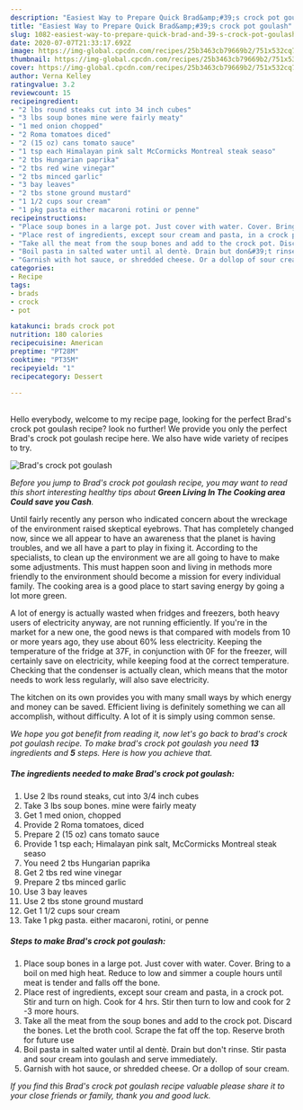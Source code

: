```yaml
---
description: "Easiest Way to Prepare Quick Brad&amp;#39;s crock pot goulash"
title: "Easiest Way to Prepare Quick Brad&amp;#39;s crock pot goulash"
slug: 1082-easiest-way-to-prepare-quick-brad-and-39-s-crock-pot-goulash
date: 2020-07-07T21:33:17.692Z
image: https://img-global.cpcdn.com/recipes/25b3463cb79669b2/751x532cq70/brads-crock-pot-goulash-recipe-main-photo.jpg
thumbnail: https://img-global.cpcdn.com/recipes/25b3463cb79669b2/751x532cq70/brads-crock-pot-goulash-recipe-main-photo.jpg
cover: https://img-global.cpcdn.com/recipes/25b3463cb79669b2/751x532cq70/brads-crock-pot-goulash-recipe-main-photo.jpg
author: Verna Kelley
ratingvalue: 3.2
reviewcount: 15
recipeingredient:
- "2 lbs round steaks cut into 34 inch cubes"
- "3 lbs soup bones mine were fairly meaty"
- "1 med onion chopped"
- "2 Roma tomatoes diced"
- "2 (15 oz) cans tomato sauce"
- "1 tsp each Himalayan pink salt McCormicks Montreal steak seaso"
- "2 tbs Hungarian paprika"
- "2 tbs red wine vinegar"
- "2 tbs minced garlic"
- "3 bay leaves"
- "2 tbs stone ground mustard"
- "1 1/2 cups sour cream"
- "1 pkg pasta either macaroni rotini or penne"
recipeinstructions:
- "Place soup bones in a large pot. Just cover with water. Cover. Bring to a boil on med high heat. Reduce to low and simmer a couple hours until meat is tender and falls off the bone."
- "Place rest of ingredients, except sour cream and pasta, in a crock pot. Stir and turn on high. Cook for 4 hrs. Stir then turn to low and cook for 2 -3 more hours."
- "Take all the meat from the soup bones and add to the crock pot. Discard the bones. Let the broth cool. Scrape the fat off the top. Reserve broth for future use"
- "Boil pasta in salted water until al dentè. Drain but don&#39;t rinse. Stir pasta and sour cream into goulash and serve immediately."
- "Garnish with hot sauce, or shredded cheese. Or a dollop of sour cream."
categories:
- Recipe
tags:
- brads
- crock
- pot

katakunci: brads crock pot 
nutrition: 180 calories
recipecuisine: American
preptime: "PT28M"
cooktime: "PT35M"
recipeyield: "1"
recipecategory: Dessert

---
```

<br>
Hello everybody, welcome to my recipe page, looking for the perfect Brad&#39;s crock pot goulash recipe? look no further! We provide you only the perfect Brad&#39;s crock pot goulash recipe here. We also have wide variety of recipes to try.
<br>


![Brad&#39;s crock pot goulash](https://img-global.cpcdn.com/recipes/25b3463cb79669b2/751x532cq70/brads-crock-pot-goulash-recipe-main-photo.jpg)

<i>Before you jump to Brad&#39;s crock pot goulash recipe, you may want to read this short interesting healthy tips about 
<strong>Green Living In The Cooking area Could save you Cash</strong>.</i>
</br>

Until fairly recently any person who indicated concern about the wreckage of the environment raised skeptical eyebrows. That has completely changed now, since we all appear to have an awareness that the planet is having troubles, and we all have a part to play in fixing it. According to the specialists, to clean up the environment we are all going to have to make some adjustments. This must happen soon and living in methods more friendly to the environment should become a mission for every individual family. The cooking area is a good place to start saving energy by going a lot more green.

A lot of energy is actually wasted when fridges and freezers, both heavy users of electricity anyway, are not running efficiently. If you're in the market for a new one, the good news is that compared with models from 10 or more years ago, they use about 60% less electricity. Keeping the temperature of the fridge at 37F, in conjunction with 0F for the freezer, will certainly save on electricity, while keeping food at the correct temperature. Checking that the condenser is actually clean, which means that the motor needs to work less regularly, will also save electricity.

The kitchen on its own provides you with many small ways by which energy and money can be saved. Efficient living is definitely something we can all accomplish, without difficulty. A lot of it is simply using common sense.


<i>We hope you got benefit from reading it, now let's go back to brad&#39;s crock pot goulash recipe. To make brad&#39;s crock pot goulash you need <strong>13</strong> ingredients and <strong>5</strong> steps. Here is how you achieve that.
</i>

##### The ingredients needed to make Brad&#39;s crock pot goulash:

1. Use 2 lbs round steaks, cut into 3/4 inch cubes
1. Take 3 lbs soup bones. mine were fairly meaty
1. Get 1 med onion, chopped
1. Provide 2 Roma tomatoes, diced
1. Prepare 2 (15 oz) cans tomato sauce
1. Provide 1 tsp each; Himalayan pink salt, McCormicks Montreal steak seaso
1. You need 2 tbs Hungarian paprika
1. Get 2 tbs red wine vinegar
1. Prepare 2 tbs minced garlic
1. Use 3 bay leaves
1. Use 2 tbs stone ground mustard
1. Get 1 1/2 cups sour cream
1. Take 1 pkg pasta. either macaroni, rotini, or penne


##### Steps to make Brad&#39;s crock pot goulash:

1. Place soup bones in a large pot. Just cover with water. Cover. Bring to a boil on med high heat. Reduce to low and simmer a couple hours until meat is tender and falls off the bone.
1. Place rest of ingredients, except sour cream and pasta, in a crock pot. Stir and turn on high. Cook for 4 hrs. Stir then turn to low and cook for 2 -3 more hours.
1. Take all the meat from the soup bones and add to the crock pot. Discard the bones. Let the broth cool. Scrape the fat off the top. Reserve broth for future use
1. Boil pasta in salted water until al dentè. Drain but don&#39;t rinse. Stir pasta and sour cream into goulash and serve immediately.
1. Garnish with hot sauce, or shredded cheese. Or a dollop of sour cream.


<i>If you find this Brad&#39;s crock pot goulash recipe valuable please share it to your close friends or family, thank you and good luck.</i>

